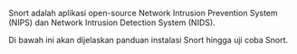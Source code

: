 Snort adalah aplikasi open-source Network Intrusion Prevention System (NIPS) dan Network Intrusion Detection System (NIDS).

Di bawah ini akan dijelaskan panduan instalasi Snort hingga uji coba Snort.